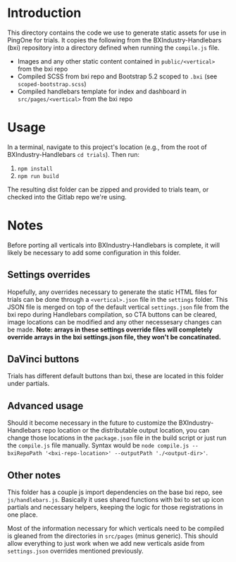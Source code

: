 # Introduction

This directory contains the code we use to generate static assets for use in PingOne for trials. It copies the following from the BXIndustry-Handlebars (bxi) repository into a directory defined when running the `compile.js` file.

- Images and any other static content contained in `public/<vertical>` from the bxi repo
- Compiled SCSS from bxi repo and Bootstrap 5.2 scoped to `.bxi` (see `scoped-bootstrap.scss`)
- Compiled handlebars template for index and dashboard in `src/pages/<vertical>` from the bxi repo

# Usage

In a terminal, navigate to this project's location (e.g., from the root of BXIndustry-Handlebars `cd trials`). Then run:
1. `npm install`
2. `npm run build`

The resulting dist folder can be zipped and provided to trials team, or checked into the Gitlab repo we're using.

# Notes

Before porting all verticals into BXIndustry-Handlebars is complete, it will likely be necessary to add some configuration in this folder. 

## Settings overrides

Hopefully, any overrides necessary to generate the static HTML files for trials can be done through a `<vertical>.json` file in the `settings` folder. This JSON file is merged on top of the default vertical `settings.json` file from the bxi repo during Handlebars compilation, so CTA buttons can be cleared, image locations can be modified and any other necessesary changes can be made. **Note: arrays in these settings override files will completely override arrays in the bxi settings.json file, they won't be concatinated.**

## DaVinci buttons

Trials has different default buttons than bxi, these are located in this folder under partials.

## Advanced usage

Should it become necessary in the future to customize the BXIndustry-Handlebars repo location or the distributable output location, you can change those locations in the `package.json` file in the build script or just run the `compile.js` file manually. Syntax would be `node compile.js --bxiRepoPath '<bxi-repo-location>' --outputPath './<output-dir>'`.

## Other notes

This folder has a couple js import dependencies on the base bxi repo, see `js/handlebars.js`. Basically it uses shared functions with bxi to set up icon partials and necessary helpers, keeping the logic for those registrations in one place.

Most of the information necessary for which verticals need to be compiled is gleaned from the directories in `src/pages` (minus generic). This should allow everything to just work when we add new verticals aside from `settings.json` overrides mentioned previously.